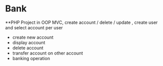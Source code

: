 # Bank

**PHP Project in OOP MVC, create account / delete / update , create user and select account per user 


- create new account
- display account
- delete account
- transfer account on other account
- banking operation 
